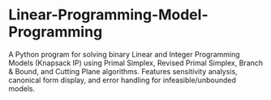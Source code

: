 # Linear-Programming-Model-Programming
A Python program for solving binary Linear and Integer Programming Models (Knapsack IP) using Primal Simplex, Revised Primal Simplex, Branch &amp; Bound, and Cutting Plane algorithms. Features sensitivity analysis, canonical form display, and error handling for infeasible/unbounded models.
